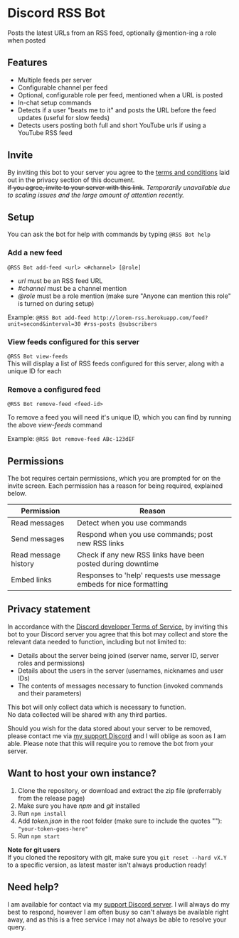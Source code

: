 # Discord RSS Bot

<!--summary-->
Posts the latest URLs from an RSS feed, optionally @mention-ing a role when posted
<!--/summary-->

## Features

<!--features-->
- Multiple feeds per server
- Configurable channel per feed
- Optional, configurable role per feed, mentioned when a URL is posted
- In-chat setup commands
- Detects if a user "beats me to it" and posts the URL before the feed updates (useful for slow feeds)
- Detects users posting both full and short YouTube urls if using a YouTube RSS feed
<!--/features-->

## Invite

By inviting this bot to your server you agree to the [terms and conditions](#privacy-statement) laid out in the privacy section of this document.  
~~If you agree, invite to your server with this link~~.
*Temporarily unavailable due to scaling issues and the large amount of attention recently.*

## Setup

You can ask the bot for help with commands by typing `@RSS Bot help`

### Add a new feed

`@RSS Bot add-feed <url> <#channel> [@role]`  
- *url* must be an RSS feed URL
- *#channel* must be a channel mention
- *@role* must be a role mention (make sure "Anyone can mention this role" is turned on during setup)

Example:
`@RSS Bot add-feed http://lorem-rss.herokuapp.com/feed?unit=second&interval=30 #rss-posts @subscribers`

### View feeds configured for this server

`@RSS Bot view-feeds`  
This will display a list of RSS feeds configured for this server, along with a unique ID for each

### Remove a configured feed

`@RSS Bot remove-feed <feed-id>`  

To remove a feed you will need it's unique ID, which you can find by running the above *view-feeds* command

Example:
`@RSS Bot remove-feed ABc-123dEF`

## Permissions

The bot requires certain permissions, which you are prompted for on the invite screen.
Each permission has a reason for being required, explained below.

| Permission           | Reason                                                       |
|----------------------|--------------------------------------------------------------|
| Read messages        | Detect when you use commands                                 |
| Send messages        | Respond when you use commands; post new RSS links            |
| Read message history | Check if any new RSS links have been posted during downtime  |
| Embed links   | Responses to 'help' requests use message embeds for nice formatting |

## Privacy statement

In accordance with the [Discord developer Terms of Service](https://discordapp.com/developers/docs/legal), by inviting this bot to your Discord server you agree that this bot may collect and store the relevant data needed to function, including but not limited to:

- Details about the server being joined (server name, server ID, server roles and permissions)  
- Details about the users in the server (usernames, nicknames and user IDs)  
- The contents of messages necessary to function (invoked commands and their parameters)  

This bot will only collect data which is necessary to function.  
No data collected will be shared with any third parties.  

Should you wish for the data stored about your server to be removed, please contact me via [my support Discord](https://discordapp.com/invite/SSkbwSJ) and I will oblige as soon as I am able. Please note that this will require you to remove the bot from your server.


## Want to host your own instance?

1. Clone the repository, or download and extract the zip file (preferrably from the release page)
2. Make sure you have *npm* and *git* installed
3. Run `npm install`
4. Add *token.json* in the root folder (make sure to include the quotes ""): `"your-token-goes-here"`
5. Run `npm start`

**Note for git users**  
If you cloned the repository with git, make sure you `git reset --hard vX.Y` to a specific version, as latest master isn't always production ready!

## Need help?

I am available for contact via my [support Discord server](https://discordapp.com/invite/SSkbwSJ). I will always do my best to respond, however I am often busy so can't always be available right away, and as this is a free service I may not always be able to resolve your query.
